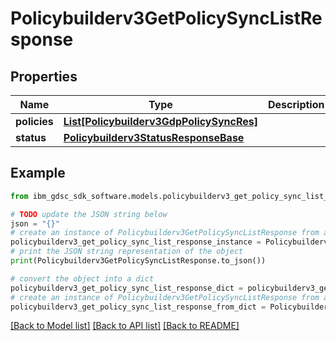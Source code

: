 # Policybuilderv3GetPolicySyncListResponse


## Properties

Name | Type | Description | Notes
------------ | ------------- | ------------- | -------------
**policies** | [**List[Policybuilderv3GdpPolicySyncRes]**](Policybuilderv3GdpPolicySyncRes.md) |  | [optional] 
**status** | [**Policybuilderv3StatusResponseBase**](Policybuilderv3StatusResponseBase.md) |  | [optional] 

## Example

```python
from ibm_gdsc_sdk_software.models.policybuilderv3_get_policy_sync_list_response import Policybuilderv3GetPolicySyncListResponse

# TODO update the JSON string below
json = "{}"
# create an instance of Policybuilderv3GetPolicySyncListResponse from a JSON string
policybuilderv3_get_policy_sync_list_response_instance = Policybuilderv3GetPolicySyncListResponse.from_json(json)
# print the JSON string representation of the object
print(Policybuilderv3GetPolicySyncListResponse.to_json())

# convert the object into a dict
policybuilderv3_get_policy_sync_list_response_dict = policybuilderv3_get_policy_sync_list_response_instance.to_dict()
# create an instance of Policybuilderv3GetPolicySyncListResponse from a dict
policybuilderv3_get_policy_sync_list_response_from_dict = Policybuilderv3GetPolicySyncListResponse.from_dict(policybuilderv3_get_policy_sync_list_response_dict)
```
[[Back to Model list]](../README.md#documentation-for-models) [[Back to API list]](../README.md#documentation-for-api-endpoints) [[Back to README]](../README.md)


